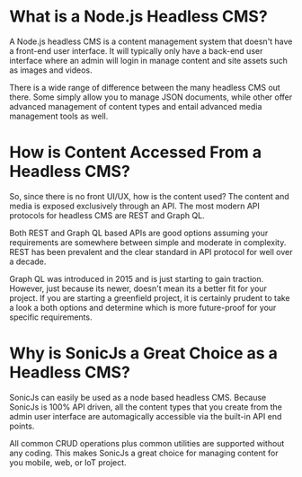 # What is a Node.js Headless CMS?
A Node.js headless CMS is a content management system that doesn't have a front-end user interface. It will typically only have a back-end user interface where an admin will login in manage content and site assets such as images and videos.

There is a wide range of difference between the many headless CMS out there. Some simply allow you to manage JSON documents, while other offer advanced management of content types and entail advanced media management tools as well.

# How is Content Accessed From a Headless CMS?
So, since there is no front UI/UX, how is the content used? The content and media is exposed exclusively through an API. The most modern API protocols for headless CMS are REST and Graph QL.

Both REST and Graph QL based APIs are good options assuming your requirements are somewhere between simple and moderate in complexity. REST has been prevalent and the clear standard in API protocol for well over a decade.

Graph QL was introduced in 2015 and is just starting to gain traction. However, just because its newer, doesn't mean its a better fit for your project. If you are starting a greenfield project, it is certainly prudent to take a look a both options and determine which is more future-proof for your specific requirements.

# Why is SonicJs a Great Choice as a Headless CMS?
SonicJs can easily be used as a node based headless CMS. Because SonicJs is 100% API driven, all the content types that you create from the admin user interface are automagically accessible via the built-in API end points.

All common CRUD operations plus common utilities are supported without any coding. This makes SonicJs a great choice for managing content for you mobile, web, or IoT project.